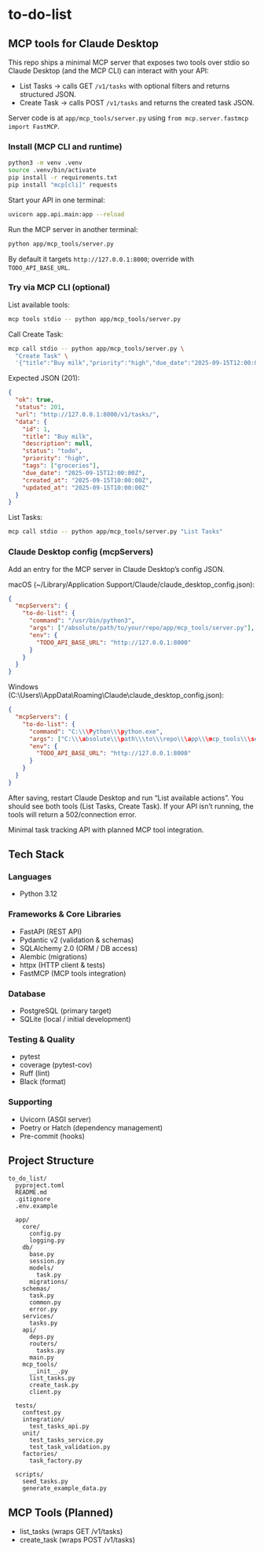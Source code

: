 # to-do-list

## MCP tools for Claude Desktop

This repo ships a minimal MCP server that exposes two tools over stdio so Claude Desktop (and the MCP CLI) can interact with your API:

- List Tasks → calls GET `/v1/tasks` with optional filters and returns structured JSON.
- Create Task → calls POST `/v1/tasks` and returns the created task JSON.

Server code is at `app/mcp_tools/server.py` using `from mcp.server.fastmcp import FastMCP`.

### Install (MCP CLI and runtime)

```bash
python3 -m venv .venv
source .venv/bin/activate
pip install -r requirements.txt
pip install "mcp[cli]" requests
```

Start your API in one terminal:

```bash
uvicorn app.api.main:app --reload
```

Run the MCP server in another terminal:

```bash
python app/mcp_tools/server.py
```

By default it targets `http://127.0.0.1:8000`; override with `TODO_API_BASE_URL`.

### Try via MCP CLI (optional)

List available tools:

```bash
mcp tools stdio -- python app/mcp_tools/server.py
```

Call Create Task:

```bash
mcp call stdio -- python app/mcp_tools/server.py \
  "Create Task" \
  '{"title":"Buy milk","priority":"high","due_date":"2025-09-15T12:00:00Z","tags":["groceries"]}'
```

Expected JSON (201):

```json
{
  "ok": true,
  "status": 201,
  "url": "http://127.0.0.1:8000/v1/tasks/",
  "data": {
    "id": 1,
    "title": "Buy milk",
    "description": null,
    "status": "todo",
    "priority": "high",
    "tags": ["groceries"],
    "due_date": "2025-09-15T12:00:00Z",
    "created_at": "2025-09-15T10:00:00Z",
    "updated_at": "2025-09-15T10:00:00Z"
  }
}
```

List Tasks:

```bash
mcp call stdio -- python app/mcp_tools/server.py "List Tasks"
```

### Claude Desktop config (mcpServers)

Add an entry for the MCP server in Claude Desktop’s config JSON.

macOS (~/Library/Application Support/Claude/claude_desktop_config.json):

```json
{
  "mcpServers": {
    "to-do-list": {
      "command": "/usr/bin/python3",
      "args": ["/absolute/path/to/your/repo/app/mcp_tools/server.py"],
      "env": {
        "TODO_API_BASE_URL": "http://127.0.0.1:8000"
      }
    }
  }
}
```

Windows (C:\\Users\\<you>\\AppData\\Roaming\\Claude\\claude_desktop_config.json):

```json
{
  "mcpServers": {
    "to-do-list": {
      "command": "C:\\\Python\\\python.exe",
      "args": ["C:\\\absolute\\\path\\\to\\\repo\\\app\\\mcp_tools\\\server.py"],
      "env": {
        "TODO_API_BASE_URL": "http://127.0.0.1:8000"
      }
    }
  }
}
```

After saving, restart Claude Desktop and run “List available actions”. You should see both tools (List Tasks, Create Task). If your API isn’t running, the tools will return a 502/connection error.

Minimal task tracking API with planned MCP tool integration.

## Tech Stack

### Languages
- Python 3.12

### Frameworks & Core Libraries
- FastAPI (REST API)
- Pydantic v2 (validation & schemas)
- SQLAlchemy 2.0 (ORM / DB access)
- Alembic (migrations)
- httpx (HTTP client & tests)
- FastMCP (MCP tools integration)

### Database
- PostgreSQL (primary target)
- SQLite (local / initial development)

### Testing & Quality
- pytest
- coverage (pytest-cov)
- Ruff (lint)
- Black (format)

### Supporting
- Uvicorn (ASGI server)
- Poetry or Hatch (dependency management)
- Pre-commit (hooks)

## Project Structure
```text
to_do_list/
  pyproject.toml
  README.md
  .gitignore
  .env.example

  app/
    core/
      config.py
      logging.py
    db/
      base.py
      session.py
      models/
        task.py
      migrations/
    schemas/
      task.py
      common.py
      error.py
    services/
      tasks.py
    api/
      deps.py
      routers/
        tasks.py
      main.py
    mcp_tools/
      __init__.py
      list_tasks.py
      create_task.py
      client.py

  tests/
    conftest.py
    integration/
      test_tasks_api.py
    unit/
      test_tasks_service.py
      test_task_validation.py
    factories/
      task_factory.py

  scripts/
    seed_tasks.py
    generate_example_data.py
```

## MCP Tools (Planned)
- list_tasks (wraps GET /v1/tasks)
- create_task (wraps POST /v1/tasks)

